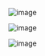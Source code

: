![image](https://github.com/user-attachments/assets/5c553644-c720-4820-a94d-a7a8d36f398f)

![image](https://github.com/user-attachments/assets/19701d23-6618-4a8e-bda0-a00156107c01)

![image](https://github.com/user-attachments/assets/047dd51a-e3f5-43e0-8112-c5255372459e)


